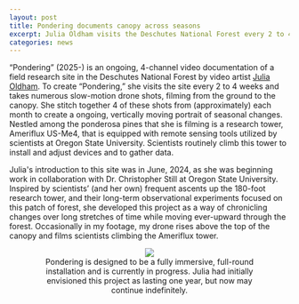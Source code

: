```yaml
---
layout: post
title: Pondering documents canopy across seasons
excerpt: Julia Oldham visits the Deschutes National Forest every 2 to 4 weeks and takes slow-motion drone shots
categories: news
---
```


“Pondering” (2025-) is an ongoing, 4-channel video documentation of a field research site in the Deschutes National Forest by  video artist <a href = "https://fluxnetart.github.io/Julia/">Julia Oldham</a>. To create “Pondering,” she visits the site every 2 to 4 weeks and takes numerous slow-motion drone shots, filming from the ground to the canopy. She stitch together 4 of these shots from (approximately) each month to create a ongoing, vertically moving portrait of seasonal changes. Nestled among the ponderosa pines that she is filming is a research tower, Ameriflux US-Me4, that is equipped with remote sensing tools utilized by scientists at Oregon State University. Scientists routinely climb this tower to install and adjust devices and to gather data.

Julia's introduction to this site was in June, 2024, as she was beginning work in collaboration with Dr. Christopher Still at Oregon State University. Inspired by scientists’ (and her own) frequent ascents up the 180-foot research tower, and their long-term observational experiments focused on this patch of forest, she developed this project as a way of chronicling changes over long stretches of time while moving ever-upward through the forest. Occasionally in my footage, my drone rises above the top of the canopy and films scientists climbing the Ameriflux tower.

<figure style="text-align: center;" >
  <img src="https://fluxnetart.github.io/images/pondering.jpg" style="max-height: 777px; height: auto;">
  <figcaption>Pondering is designed to be a fully immersive, full-round installation and is currently in progress. Julia had initially envisioned this project as lasting one year, but now may continue indefinitely.</figcaption>
</figure>
